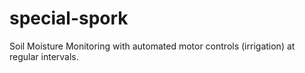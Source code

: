 # special-spork
Soil Moisture Monitoring with automated motor controls (irrigation) at regular intervals.
